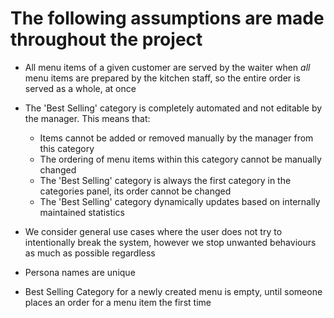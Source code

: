 # The following assumptions are made throughout the project

- All menu items of a given customer are served by the waiter when *all* menu items are prepared by the kitchen staff, so the entire order is served as a whole, at once

- The 'Best Selling' category is completely automated and not editable by the manager. This means that:
    - Items cannot be added or removed manually by the manager from this category
    - The ordering of menu items within this category cannot be manually changed
    - The 'Best Selling' category is always the first category in the categories panel, its order cannot be changed
    - The 'Best Selling' category dynamically updates based on internally maintained statistics

- We consider general use cases where the user does not try to intentionally break the system, however we stop unwanted behaviours as much as possible regardless

- Persona names are unique

- Best Selling Category for a newly created menu is empty, until someone places an order for a menu item the first time
